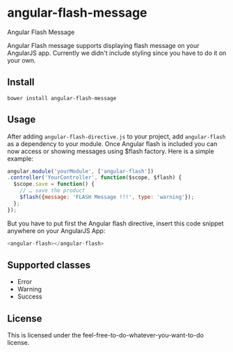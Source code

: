 # angular-flash-message
Angular Flash Message

Angular Flash message supports displaying flash message on your AngularJS app. Currently we didn't include styling since you have to do it on your own.

## Install
`bower install angular-flash-message`

## Usage
After adding `angular-flash-directive.js` to your project, add `angular-flash` as a dependency to your module. Once Angular flash is included you can now access or showing messages using $flash factory. Here is a simple example:

```javascript
angular.module('yourModule', ['angular-flash'])
.controller('YourController', function($scope, $flash) {
  $scope.save = function() {
    // … save the product
    $flash({message: 'FLASH Message !!!', type: 'warning'});
  };
});
```

But you have to put first the Angular flash directive, insert this code snippet anywhere on your AngularJS App:


```javascript
<angular-flash></angular-flash>
```
## Supported classes

  * Error
  *  Warning
  * Success


## License
This is licensed under the feel-free-to-do-whatever-you-want-to-do license.
